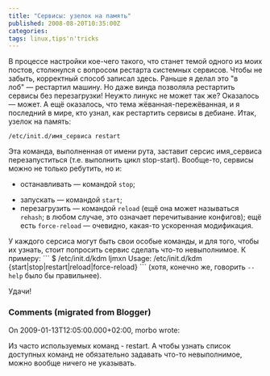 ```yaml
---
title: "Сервисы: узелок на память"
published: 2008-08-20T10:35:00Z
categories: 
tags: linux,tips'n'tricks
---
```


В процессе настройки кое-чего такого, что станет темой одного из моих постов, столкнулся с вопросом рестарта системных сервисов. Чтобы не забыть, корректный способ записал здесь. Раньше я делал это "в лоб" — рестартил машину. Но даже винда позволяла рестартить сервисы без перезагрузки! Неужто линукс не может так же? Оказалось &mdash; может. А ещё оказалось, что тема жёванная-пережёванная, и я последний в мире, кто узнал, как рестартить сервисы в дебиане. Итак, узелок на память:
```
/etc/init.d/имя_сервиса restart
```
Эта команда, выполненная от имени рута, заставит серсис имя_сервиса перезапуститься (т.е. выполнить цикл stop-start). Вообще-то, сервисы можно не только ребутить, но и:<ul><li>останавливать — командой <code>stop</code>;
<li>запускать — командой <code>start</code>;
<li>перезагрузить — командой <code>reload</code> (ещё она может называться <code>rehash</code>; в любом случае, это означает перечитывание конфигов); ещё есть <code>force-reload</code> &mdash; очевидно, какая-то ускоренная модификация.</ul>У каждого серсиса могут быть свои особые команды, и для того, чтобы их узнать, стоит попросить сервис сделать что-то невыполнимое. К примеру:
```
$ /etc/init.d/kdm ljmxn
Usage: /etc/init.d/kdm {start|stop|restart|reload|force-reload}
```
(хотя, конечно же, говорить <code>--help</code> было бы правильнее).

Удачи!

<h3 id='hakyll-convert-comments-title'>Comments (migrated from Blogger)</h3>
<div class='hakyll-convert-comment'>
<p class='hakyll-convert-comment-date'>On 2009-01-13T12:05:00.000+02:00, morbo wrote:</p>
<p class='hakyll-convert-comment-body'>
Из часто используемых команд - restart. А чтобы узнать список доступных команд не обязательно задавать что-то невыполнимое, можно вообще ничего не указывать.
</p>
</div>



